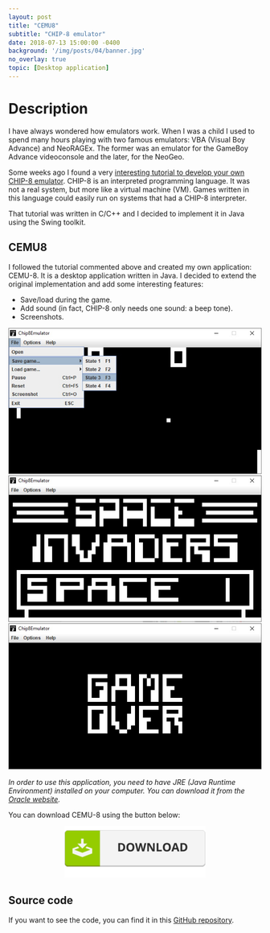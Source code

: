 ```yaml
---
layout: post
title: "CEMU8"
subtitle: "CHIP-8 emulator"
date: 2018-07-13 15:00:00 -0400
background: '/img/posts/04/banner.jpg'
no_overlay: true
topic: [Desktop application]
---
```


# Description

I have always wondered how emulators work. When I was a child I used to spend many hours playing with two famous emulators: VBA (Visual Boy Advance) and NeoRAGEx. The former was an emulator for the GameBoy Advance videoconsole and the later, for the NeoGeo.

Some weeks ago I found a very [interesting tutorial to develop your own CHIP-8 emulator](http://www.multigesture.net/articles/how-to-write-an-emulator-chip-8-interpreter/).
CHIP-8 is an interpreted programming language. It was not a real system, but more like a virtual machine (VM). Games written in this language could easily run on systems that had a CHIP-8 interpreter.

That tutorial was written in C/C++ and I decided to implement it in Java using the Swing toolkit.

## CEMU8

I followed the tutorial commented above and created my own application: CEMU-8. It is a desktop application written in Java.
I decided to extend the original implementation and add some interesting features:
* Save/load during the game.
* Add sound (in fact, CHIP-8 only needs one sound: a beep tone).
* Screenshots.

<img src="/img/posts/04/CEMU8.jpg" alt="CEMU-8"/>

<img src="/img/posts/04/CEMU8_2.jpg" alt="CEMU-8"/>

<img src="/img/posts/04/CEMU8_3.jpg" alt="CEMU-8"/>

*In order to use this application, you need to have JRE (Java Runtime Environment) installed on your computer. You can download it from the [Oracle website](https://www.java.com/en/download/).*

You can download CEMU-8 using the button below:

<center>
    <a href="https://github.com/Jorgeortiz97/CEMU8/raw/master/CEMU8.zip">
        <img src="/img/utils/download.png" alt="Download CEMU-8"/>
    </a>
</center>

## Source code

If you want to see the code, you can find it in this [GitHub repository](https://github.com/Jorgeortiz97/CEMU8).

